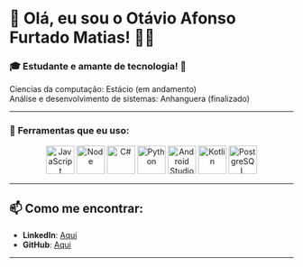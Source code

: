 # 👋 Olá, eu sou o **Otávio Afonso Furtado Matias**! 👨‍💻

### 🎓 Estudante e amante de tecnologia! 🫠  
Ciencias da computação: Estácio (em andamento)  
Análise e desenvolvimento de sistemas: Anhanguera (finalizado)  


---

### 🔧 **Ferramentas que eu uso:**

<div style="text-align: center;">
  <img src="https://cdn.jsdelivr.net/gh/devicons/devicon@latest/icons/javascript/javascript-original.svg" alt="JavaScript" width="50" height="50" />
  <img src="https://cdn.jsdelivr.net/gh/devicons/devicon@latest/icons/nodejs/nodejs-original-wordmark.svg" alt="Node" width="50" height="50"/>
  
  <img src="https://cdn.jsdelivr.net/gh/devicons/devicon@latest/icons/csharp/csharp-original.svg" alt="C#" width="50" height="50"/>
  <img src="https://cdn.jsdelivr.net/gh/devicons/devicon@latest/icons/python/python-original.svg" alt="Python" width="50" height="50"/>
  
  <img src="https://cdn.jsdelivr.net/gh/devicons/devicon@latest/icons/androidstudio/androidstudio-original.svg" alt="Android Studio" width="50" height="50" />
  <img src="https://cdn.jsdelivr.net/gh/devicons/devicon@latest/icons/kotlin/kotlin-original.svg" alt="Kotlin" width="50" height="50"/>
  
  <img src="https://cdn.jsdelivr.net/gh/devicons/devicon@latest/icons/postgresql/postgresql-original.svg" alt="PostgreSQL" width="50" height="50" />
</div>

---


## 📫 **Como me encontrar:**

- **LinkedIn**: [Aqui](https://www.linkedin.com/in/otavio-afonso-furtado-matias/)
- **GitHub**: [Aqui](https://github.com/Otavioafm)

---
